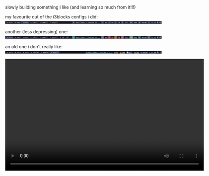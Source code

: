 slowly building something i like (and learning so much from it!!!)

my favourite out of the i3blocks configs i did:
![mono](res/monobar.png)

another (less depressing) one:
![icons](res/iconsbar.png)

an old one i don't really like:
![underlined](res/underlinedbar.png)

<video width="640" height="360" controls>
    <source src="res/themes.mkv" type="video/x-matroska">
    <p>your browser doesn't support this video. <a href="res/themes.mkv">link</a>.</p>
</video>
